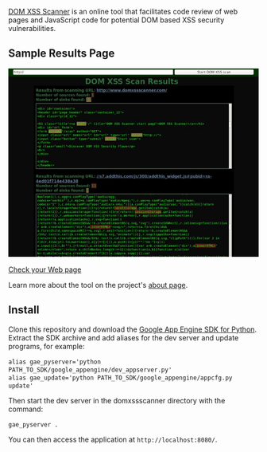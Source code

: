 [DOM XSS Scanner](http://www.domxssscanner.com/) is an online tool that
facilitates code review of web pages and JavaScript code for potential
DOM based XSS security vulnerabilities.

## Sample Results Page

![Sample Results Page](/static/img/domxssscanner-results.jpg)

[Check your Web page](http://www.domxssscanner.com/)

Learn more about the tool on the project's [about page](http://www.domxssscanner.com/info/about).

## Install

Clone this repository and download the [Google App Engine SDK for Python](https://cloud.google.com/appengine/downloads#Google_App_Engine_SDK_for_Python). Extract the SDK archive and add aliases for the dev server and update programs, for example:

    alias gae_pyserver='python PATH_TO_SDK/google_appengine/dev_appserver.py'
    alias gae_update='python PATH_TO_SDK/google_appengine/appcfg.py update'

Then start the dev server in the domxssscanner directory with the command:

    gae_pyserver .

You can then access the application at `http://localhost:8080/`.